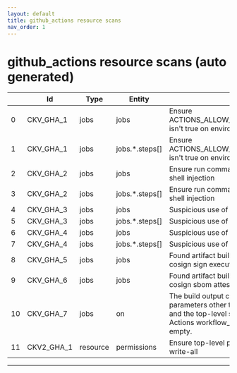 ```yaml
---
layout: default
title: github_actions resource scans
nav_order: 1
---
```


# github_actions resource scans (auto generated)

|    | Id         | Type     | Entity         | Policy                                                                                                                                                                            | IaC            | Resource Link                                                                                                                                                     |
|----|------------|----------|----------------|-----------------------------------------------------------------------------------------------------------------------------------------------------------------------------------|----------------|-------------------------------------------------------------------------------------------------------------------------------------------------------------------|
|  0 | CKV_GHA_1  | jobs     | jobs           | Ensure ACTIONS_ALLOW_UNSECURE_COMMANDS isn't true on environment variables                                                                                                        | github_actions | [AllowUnsecureCommandsOnJob.py](https://github.com/bridgecrewio/checkov/blob/main/checkov/github_actions/checks/job/AllowUnsecureCommandsOnJob.py)                |
|  1 | CKV_GHA_1  | jobs     | jobs.*.steps[] | Ensure ACTIONS_ALLOW_UNSECURE_COMMANDS isn't true on environment variables                                                                                                        | github_actions | [AllowUnsecureCommandsOnJob.py](https://github.com/bridgecrewio/checkov/blob/main/checkov/github_actions/checks/job/AllowUnsecureCommandsOnJob.py)                |
|  2 | CKV_GHA_2  | jobs     | jobs           | Ensure run commands are not vulnerable to shell injection                                                                                                                         | github_actions | [ShellInjection.py](https://github.com/bridgecrewio/checkov/blob/main/checkov/github_actions/checks/job/ShellInjection.py)                                        |
|  3 | CKV_GHA_2  | jobs     | jobs.*.steps[] | Ensure run commands are not vulnerable to shell injection                                                                                                                         | github_actions | [ShellInjection.py](https://github.com/bridgecrewio/checkov/blob/main/checkov/github_actions/checks/job/ShellInjection.py)                                        |
|  4 | CKV_GHA_3  | jobs     | jobs           | Suspicious use of curl with secrets                                                                                                                                               | github_actions | [SuspectCurlInScript.py](https://github.com/bridgecrewio/checkov/blob/main/checkov/github_actions/checks/job/SuspectCurlInScript.py)                              |
|  5 | CKV_GHA_3  | jobs     | jobs.*.steps[] | Suspicious use of curl with secrets                                                                                                                                               | github_actions | [SuspectCurlInScript.py](https://github.com/bridgecrewio/checkov/blob/main/checkov/github_actions/checks/job/SuspectCurlInScript.py)                              |
|  6 | CKV_GHA_4  | jobs     | jobs           | Suspicious use of netcat with IP address                                                                                                                                          | github_actions | [ReverseShellNetcat.py](https://github.com/bridgecrewio/checkov/blob/main/checkov/github_actions/checks/job/ReverseShellNetcat.py)                                |
|  7 | CKV_GHA_4  | jobs     | jobs.*.steps[] | Suspicious use of netcat with IP address                                                                                                                                          | github_actions | [ReverseShellNetcat.py](https://github.com/bridgecrewio/checkov/blob/main/checkov/github_actions/checks/job/ReverseShellNetcat.py)                                |
|  8 | CKV_GHA_5  | jobs     | jobs           | Found artifact build without evidence of cosign sign execution in pipeline                                                                                                        | github_actions | [CosignArtifacts.py](https://github.com/bridgecrewio/checkov/blob/main/checkov/github_actions/checks/job/CosignArtifacts.py)                                      |
|  9 | CKV_GHA_6  | jobs     | jobs           | Found artifact build without evidence of cosign sbom attestation in pipeline                                                                                                      | github_actions | [CosignSBOM.py](https://github.com/bridgecrewio/checkov/blob/main/checkov/github_actions/checks/job/CosignSBOM.py)                                                |
| 10 | CKV_GHA_7  | jobs     | on             | The build output cannot be affected by user parameters other than the build entry point and the top-level source location. GitHub Actions workflow_dispatch inputs MUST be empty. | github_actions | [EmptyWorkflowDispatch.py](https://github.com/bridgecrewio/checkov/blob/main/checkov/github_actions/checks/job/EmptyWorkflowDispatch.py)                          |
| 11 | CKV2_GHA_1 | resource | permissions    | Ensure top-level permissions are not set to write-all                                                                                                                             | github_actions | [ReadOnlyTopLevelPermissions.yaml](https://github.com/bridgecrewio/checkov/blob/main/checkov/github_actions/checks/graph_checks/ReadOnlyTopLevelPermissions.yaml) |


---


